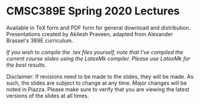 # CMSC389E Spring 2020 Lectures
Available in TeX form and PDF form for general download and distribution. Presentations created by Akilesh Praveen, adapted from Alexander Brassel's 389E curriculum.

_If you wish to compile the .tex files yourself, note that I've compiled the current course slides using the LatexMk compiler. Please use LatexMk for the best results._

Disclaimer: If revisions need to be made to the slides, they will be made. As such, the slides are subject to change at any time. Major changes will be noted in Piazza. Please make sure to verify that you are viewing the latest versions of the slides at all times.